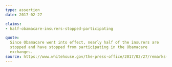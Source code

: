 ```yaml
---
type: assertion
date: 2017-02-27

claims:
- half-obamacare-insurers-stopped-participating

quote:
  Since Obamacare went into effect, nearly half of the insurers are
  stopped and have stopped from participating in the Obamacare
  exchanges.
source: https://www.whitehouse.gov/the-press-office/2017/02/27/remarks-president-trump-listening-session-health-insurance-company-ceos
---
```


